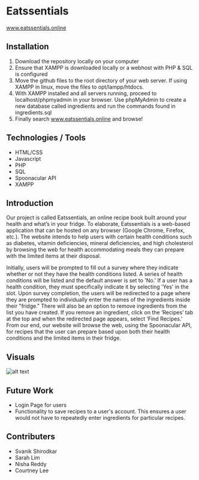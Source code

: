 # Eatssentials
www.eatssentials.online

## Installation 
1. Download the repository locally on your computer
2. Ensure that XAMPP is downloaded locally or a webhost with PHP & SQL is configured
3. Move the github files to the root directory of your web server. If using XAMPP in linux, move the files to opt/lampp/htdocs.
4. With XAMPP installed and all servers running, proceed to localhost/phpmyadmin in your browser. Use phpMyAdmin to create a new database called ingredients and run the commands found in ingredients.sql
5. Finally search www.eatssentials.online and browse!


## Technologies / Tools
* HTML/CSS
* Javascript
* PHP
* SQL
* Spoonacular API
* XAMPP

## Introduction
Our project is called Eatssentials, an online recipe book built around your health and what’s in your fridge. To elaborate, Eatssentials is a web-based application that can be hosted on any browser (Google Chrome, Firefox, etc.). The website intends to help users with certain health conditions such as diabetes, vitamin deficiencies, mineral deficiencies, and high cholesterol by browsing the web for health accommodating meals they can prepare with the limited items at their disposal. 

Initially, users will be prompted to fill out a survey where they indicate whether or not they have the health conditions listed. A series of health conditions will be listed and the default answer is set to 'No.' If a user has a health condition, they must specifically indicate it by selecting 'Yes' in the slot. Upon survey completion, the users will be redirected to a page where they are prompted to individually enter the names of the ingredients inside their "fridge." There will also be an option to remove ingredients from the list you have created. If you remove an ingredient, click on the ‘Recipes’ tab at the top and when the redirected page appears, select ‘Find Recipes.’ From our end, our website will browse the web, using the Spoonacular API, for recipes that the user can prepare based upon both their health conditions and the limited items in their fridge.

## Visuals 

![alt text](https://paste.pics/0f6bb8cd6ed166e245fb6b01a0f97196)



## Future Work 
* Login Page for users
* Functionality to save recipes to a user's account. This ensures a user would not have to repeatedly enter ingredients for particular recipes.

## Contributers
* Svanik Shirodkar
* Sarah Lim
* Nisha Reddy
* Courtney Lee
